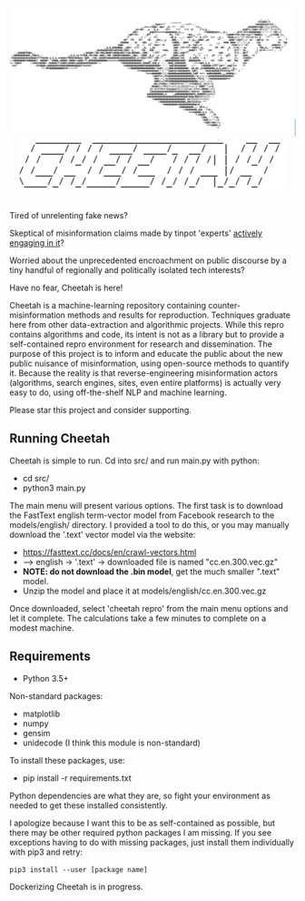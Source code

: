 <div align="center" style="-moz-user-select: none; user-select: none; pointer-events: none; cursor: default; text-decoration: none; color: black;">
<img src="./misc/img/cheetah_invert.jpeg" />
<img src="./misc/img/cheetah_logo_invert.jpeg" />
</div>
&nbsp;

Tired of unrelenting fake news?

Skeptical of misinformation claims made by tinpot 'experts' [actively engaging in it](https://www.nytimes.com/2018/12/19/us/alabama-senate-roy-jones-russia.html)?

Worried about the unprecedented encroachment on public discourse by a tiny handful of regionally and politically isolated tech interests?

Have no fear, Cheetah is here!

Cheetah is a machine-learning repository containing counter-misinformation methods and results for reproduction.
Techniques graduate here from other data-extraction and algorithmic projects. While this repro
contains algorithms and code, its intent is not as a library but to provide a self-contained repro environment for research and dissemination.
The purpose of this project is to inform and educate the public about the new public nuisance of misinformation, using open-source methods to quantify it.
Because the reality is that reverse-engineering misinformation actors (algorithms, search engines, sites, even entire platforms) is actually very easy to do,
using off-the-shelf NLP and machine learning.

Please star this project and consider supporting.

## Running Cheetah

Cheetah is simple to run. Cd into src/ and run main.py with python:

* cd src/
* python3 main.py

The main menu will present various options.
The first task is to download the FastText english term-vector model from Facebook research to the 
models/english/ directory. I provided a tool to do this, or you may manually download the '.text' vector model via the website:
* https://fasttext.cc/docs/en/crawl-vectors.html
* --> english -> '.text' -> downloaded file is named "cc.en.300.vec.gz"
* **NOTE: do not download the .bin model**, get the much smaller ".text" model.
* Unzip the model and place it at models/english/cc.en.300.vec.gz

Once downloaded, select 'cheetah repro' from the main menu options and let it complete. The 
calculations take a few minutes to complete on a modest machine.

## Requirements

* Python 3.5+

Non-standard packages:
* matplotlib
* numpy
* gensim
* unidecode (I think this module is non-standard)

To install these packages, use:
* pip install -r requirements.txt

Python dependencies are what they are, so fight your environment as needed to get these installed consistently.

I apologize because I want this to be as self-contained as possible, but there may be other required
python packages I am missing. If you see exceptions having to do with missing packages, just install
them individually with pip3 and retry:

	pip3 install --user [package name]

Dockerizing Cheetah is in progress.


